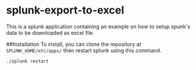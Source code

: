 # splunk-export-to-excel
This is a splunk application containing an example on how to setup spunk's data to be downloaded as excel file. 

##Installation
To install, you can clone the repository at ```SPLUNK_HOME/etc/apps/``` then restart splunk using this command.

```bash
./splunk restart
```
